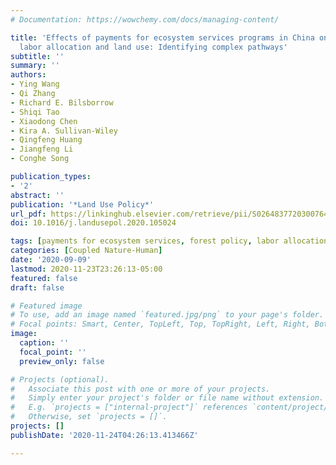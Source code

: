 ```yaml
---
# Documentation: https://wowchemy.com/docs/managing-content/

title: 'Effects of payments for ecosystem services programs in China on rural household
  labor allocation and land use: Identifying complex pathways'
subtitle: ''
summary: ''
authors:
- Ying Wang
- Qi Zhang
- Richard E. Bilsborrow
- Shiqi Tao
- Xiaodong Chen
- Kira A. Sullivan-Wiley
- Qingfeng Huang
- Jiangfeng Li
- Conghe Song

publication_types:
- '2'
abstract: ''
publication: '*Land Use Policy*'
url_pdf: https://linkinghub.elsevier.com/retrieve/pii/S0264837720300764
doi: 10.1016/j.landusepol.2020.105024

tags: [payments for ecosystem services, forest policy, labor allocation, household livelihoods]
categories: [Coupled Nature-Human]
date: '2020-09-09'
lastmod: 2020-11-23T23:26:13-05:00
featured: false
draft: false

# Featured image
# To use, add an image named `featured.jpg/png` to your page's folder.
# Focal points: Smart, Center, TopLeft, Top, TopRight, Left, Right, BottomLeft, Bottom, BottomRight.
image:
  caption: ''
  focal_point: ''
  preview_only: false

# Projects (optional).
#   Associate this post with one or more of your projects.
#   Simply enter your project's folder or file name without extension.
#   E.g. `projects = ["internal-project"]` references `content/project/deep-learning/index.md`.
#   Otherwise, set `projects = []`.
projects: []
publishDate: '2020-11-24T04:26:13.413466Z'

---
```

